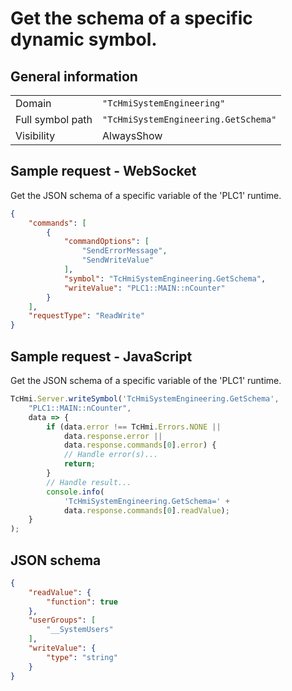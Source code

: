 # Get the schema of a specific dynamic symbol.

## General information

|  |  |
| - | - |
| Domain | `"TcHmiSystemEngineering"` |
| Full symbol path | `"TcHmiSystemEngineering.GetSchema"` |
| Visibility | AlwaysShow |

## Sample request - WebSocket

Get the JSON schema of a specific variable of the 'PLC1' runtime.
```json
{
    "commands": [
        {
            "commandOptions": [
                "SendErrorMessage",
                "SendWriteValue"
            ],
            "symbol": "TcHmiSystemEngineering.GetSchema",
            "writeValue": "PLC1::MAIN::nCounter"
        }
    ],
    "requestType": "ReadWrite"
}
```

## Sample request - JavaScript

Get the JSON schema of a specific variable of the 'PLC1' runtime.
```javascript
TcHmi.Server.writeSymbol('TcHmiSystemEngineering.GetSchema',
    "PLC1::MAIN::nCounter",
    data => {
        if (data.error !== TcHmi.Errors.NONE ||
            data.response.error ||
            data.response.commands[0].error) {
            // Handle error(s)...
            return;
        }
        // Handle result...
        console.info(
            'TcHmiSystemEngineering.GetSchema=' +
            data.response.commands[0].readValue);
    }
);
```

## JSON schema

```json
{
    "readValue": {
        "function": true
    },
    "userGroups": [
        "__SystemUsers"
    ],
    "writeValue": {
        "type": "string"
    }
}
```
